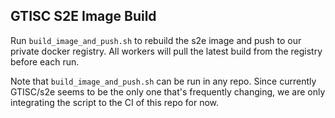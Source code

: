 ## GTISC S2E Image Build

Run `build_image_and_push.sh` to rebuild the s2e image and push to our private docker registry. All workers will pull the latest build from the registry before each run.

Note that `build_image_and_push.sh` can be run in any repo. Since currently GTISC/s2e seems to be the only one that's frequently changing, we are only integrating the script to the CI of this repo for now.